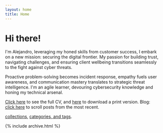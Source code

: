 ```yaml
---
layout: home
title: Home
---
```


# Hi there!

I'm Alejandro, leveraging my honed skills from customer success, I embark on a new mission: securing the digital frontier. My passion for building trust, navigating challenges, and ensuring client wellbeing transitions seamlessly to the fight against cyber threats.

Proactive problem-solving becomes incident response, empathy fuels user awareness, and communication mastery translates to strategic threat intelligence. I'm an agile learner, devouring cybersecurity knowledge and honing my technical arsenal.

[Click here](/cv) to see the full CV, and [here](/cv.pdf) to download a print version. Blog: [click here](/posts) to scroll posts from the most recent.

[collections](https://jekyllrb.com/docs/collections/), [categories, and tags](https://jekyllrb.com/docs/posts/#tags-and-categories).

{% include archive.html %}
